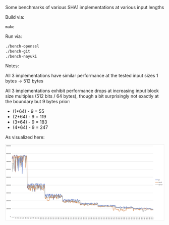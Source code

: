 Some benchmarks of various SHA1 implementations at various input lengths

Build via:
```
make
```

Run via:
```
./bench-openssl
./bench-git
./bench-nayuki
```

Notes:

All 3 implementations have similar performance at the tested input sizes 1 bytes -> 512 bytes

All 3 implementations exhibit performance drops at increasing input block size multiples (512 bits / 64 bytes), though a bit surprisingly not exactly at the boundary but 9 bytes prior:

 * (1*64) - 9 = 55
 * (2*64) - 9 = 119
 * (3*64) - 9 = 183
 * (4*64) - 9 = 247

As visualized here:

![Hashing rates graph](rates-graph.png)